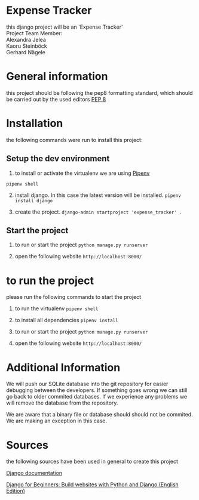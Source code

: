 # Expense Tracker
this django project will be an 'Expense Tracker'  
Project Team Member:  
Alexandra Jelea  
Kaoru Steinböck  
Gerhard Nägele  

# General information
this project should be following the pep8 formatting standard, which should be
carried out by the used editors [PEP 8](https://www.python.org/dev/peps/pep-0008/)

# Installation
the following commands were run to install this project:

## Setup the dev environment
1. to install or activate the virtualenv we are using [Pipenv](https://pipenv.pypa.io)
  
`pipenv shell`

2. install django. In this case the latest version will be installed.
`pipenv install django`

3. create the project.
`django-admin startproject 'expense_tracker' .`

## Start the project

1. to run or start the project
`python manage.py runserver`

2. open the following website
`http://localhost:8000/`


# to run the project
please run the following commands to start the project

1. to run the virtualenv
`pipenv shell`

2. to install all dependencies
`pipenv install`

3. to run or start the project
`python manage.py runserver`

4. open the following website
`http://localhost:8000/`


# Additional Information
We will push our SQLite database into the git repository for easier debugging
between the developers. If something goes wrong we can still go back to older
commited databases. If we experience any problems we will remove the database
from the repository.

We are aware that a binary file or database should should not be commited.
We are making an exception in this case.


# Sources
the following sources have been used in general to create this project
  
[Django documentation](https://docs.djangoproject.com/en/3.0/)
  
[Django for Beginners: Build websites with Python and Django (English Edition)](https://www.amazon.de/Django-Beginners-websites-Python-English-ebook/dp/B079ZZLRRL)
